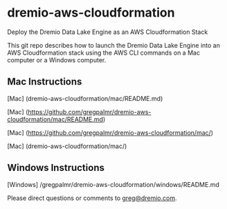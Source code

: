 # dremio-aws-cloudformation

Deploy the Dremio Data Lake Engine as an AWS Cloudformation Stack

This git repo describes how to launch the Dremio Data Lake Engine into an AWS Cloudformation stack using the AWS CLI commands on a Mac computer or a Windows computer.

## Mac Instructions

[Mac] (dremio-aws-cloudformation/mac/README.md)

[Mac] (https://github.com/gregpalmr/dremio-aws-cloudformation/mac/README.md)

[Mac] (https://github.com/gregpalmr/dremio-aws-cloudformation/mac/)

[Mac] (dremio-aws-cloudformation/mac/)

## Windows Instructions

[Windows] /gregpalmr/dremio-aws-cloudformation/windows/README.md

Please direct questions or comments to greg@dremio.com.

